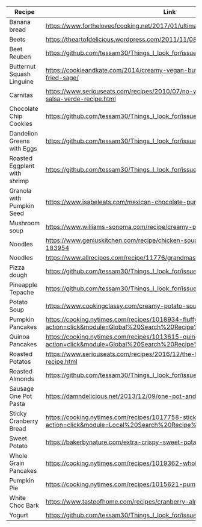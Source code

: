 | Recipe | Link |
|---------------------------|--------------------------------------------------------------------------------------------------------------------------------------------------|
| Banana bread | https://www.fortheloveofcooking.net/2017/01/ultimate-banana-bread.html |
| Beets | https://theartofdelicious.wordpress.com/2011/11/08/roasted-and-marinated-beets/ |
| Beet Reuben | https://github.com/tessam30/Things_I_look_for/issues/8#issue-440389132 | . 
| Butternut Squash Linguine | https://cookieandkate.com/2014/creamy-vegan-butternut-squash-linguine-with-fried-sage/ |
| Carnitas | https://www.seriouseats.com/recipes/2010/07/no-waste-tacos-de-carnitas-with-salsa-verde-recipe.html | 
| Chocolate Chip Cookies | https://github.com/tessam30/Things_I_look_for/issues/3 | 
| Dandelion Greens with Eggs | https://github.com/tessam30/Things_I_look_for/issues/9#issue-445123449 |
| Roasted Eggplant with shrimp | https://github.com/tessam30/Things_I_look_for/issues/10#issue-452280816 | 
| Granola with Pumpkin Seed | https://www.isabeleats.com/mexican-chocolate-pumpkin-seed-granola/ |
| Mushroom soup | https://www.williams-sonoma.com/recipe/creamy-porcini-mushroom-soup.html |
| Noodles | https://www.geniuskitchen.com/recipe/chicken-soup-and-homemade-noodles-183954 |
| Noodles | https://www.allrecipes.com/recipe/11776/grandmas-noodles-ii/ |
| Pizza dough | https://github.com/tessam30/Things_I_look_for/issues/4#issue-403637636 | 
| Pineapple Tepache | https://github.com/tessam30/Things_I_look_for/issues/5#issue-411139315 
| Potato Soup | https://www.cookingclassy.com/creamy-potato-soup/ |
| Pumpkin Pancakes | https://cooking.nytimes.com/recipes/1018934-fluffy-pumpkin-pancakes?action=click&module=Global%20Search%20Recipe%20Card&pgType=search&rank=1 |
| Quinoa Pancakes | https://cooking.nytimes.com/recipes/1013615-quinoa-pancakes?action=click&module=Global%20Search%20Recipe%20Card&pgType=search&rank=1 |
| Roasted Potatos | https://www.seriouseats.com/recipes/2016/12/the-best-roast-potatoes-ever-recipe.html |
| Roasted Almonds | https://github.com/tessam30/Things_I_look_for/issues/7#issue-438947051 | 
| Sausage One Pot Pasta | https://damndelicious.net/2013/12/09/one-pot-andouille-sausage-skillet-pasta/ |
| Sticky Cranberry Bread | https://cooking.nytimes.com/recipes/1017758-sticky-cranberry-gingerbread?action=click&module=Local%20Search%20Recipe%20Card&pgType=search&rank=1 |
| Sweet Potato | https://bakerbynature.com/extra-crispy-sweet-potato-wedges/ |
| Whole Grain Pancakes | https://cooking.nytimes.com/recipes/1019362-whole-grain-pancakes |
| Pumpkin Pie | https://cooking.nytimes.com/recipes/1015621-pumpkin-pie-with-a-vodka-crust |
| White Choc Bark | https://www.tasteofhome.com/recipes/cranberry-almond-bark/ |
| Yogurt | https://github.com/tessam30/Things_I_look_for/issues/6 |




